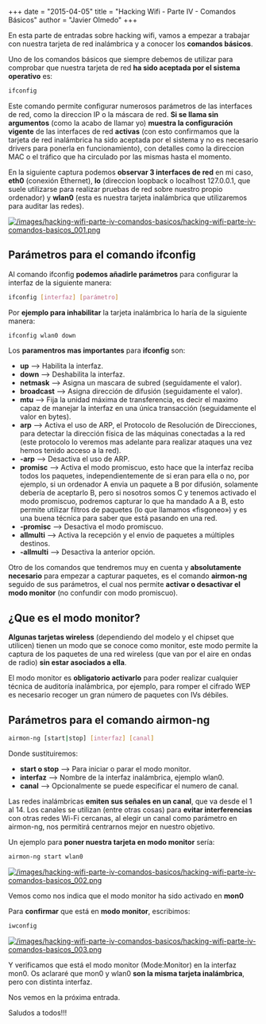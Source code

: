 +++
date = "2015-04-05"
title = "Hacking Wifi - Parte IV - Comandos Básicos"
author = "Javier Olmedo"
+++

En esta parte de entradas sobre hacking wifi, vamos a empezar a trabajar con nuestra tarjeta de red inalámbrica y a conocer los **comandos básicos**.

Uno de los comandos básicos que siempre debemos de utilizar para comprobar que nuestra tarjeta de red **ha sido aceptada por el sistema operativo** es:

```bash
ifconfig
```

Este comando permite configurar numerosos parámetros de las interfaces de red, como la direccion IP o la máscara de red. **Si se llama sin argumentos** (como la acabo de llamar yo) **muestra la configuración vigente** de las interfaces de red **activas** (con esto confirmamos que la tarjeta de red inalámbrica ha sido aceptada por el sistema y no es necesario drivers para ponerla en funcionamiento), con detalles como la direccion MAC o el tráfico que ha circulado por las mismas hasta el momento.

En la siguiente captura podemos **observar 3 interfaces de red** en mi caso, **eth0** (conexión Ethernet), **lo** (direccion loopback o localhost 127.0.0.1, que suele utilizarse para realizar pruebas de red sobre nuestro propio ordenador) y **wlan0** (esta es nuestra tarjeta inalámbrica que utilizaremos para auditar las redes).

[![/images/hacking-wifi-parte-iv-comandos-basicos/hacking-wifi-parte-iv-comandos-basicos_001.png](/images/hacking-wifi-parte-iv-comandos-basicos/hacking-wifi-parte-iv-comandos-basicos_001.png)](/images/hacking-wifi-parte-iv-comandos-basicos/hacking-wifi-parte-iv-comandos-basicos_001.png)

## Parámetros para el comando ifconfig

Al comando ifconfig **podemos añadirle parámetros** para configurar la interfaz de la siguiente manera:

```bash
ifconfig [interfaz] [parámetro]
```

Por **ejemplo para inhabilitar** la tarjeta inalámbrica lo haría de la siguiente manera:

```bash
ifconfig wlan0 down
```

Los **paramentros mas importantes** para **ifconfig** son:

- **up** –> Habilita la interfaz.
- **down** –> Deshabilita la interfaz.
- **netmask** –> Asigna un mascara de subred (seguidamente el valor).
- **broadcast** –> Asigna dirección de difusión (seguidamente el valor).
- **mtu** –> Fija la unidad máxima de transferencia, es decir el maximo capaz de manejar la interfaz en una única transacción (seguidamente el valor en bytes).
- **arp** –> Activa el uso de ARP, el Protocolo de Resolución de Direcciones, para detectar la dirección física de las máquinas conectadas a la red (este protocolo lo veremos mas adelante para realizar ataques una vez hemos tenido acceso a la red).
- **-arp** –> Desactiva el uso de ARP.
- **promisc** –> Activa el modo promiscuo, esto hace que la interfaz reciba todos los paquetes, independientemente de si eran para ella o no, por ejemplo, si un ordenador A envia un paquete a B por difusión, solamente debería de aceptarlo B, pero si nosotros somos C y tenemos activado el modo promiscuo, podremos capturar lo que ha mandado A a B, esto permite utilizar filtros de paquetes (lo que llamamos «fisgoneo») y es una buena técnica para saber que está pasando en una red.
- **-promisc** –> Desactiva el modo promiscuo.
- **allmulti** –> Activa la recepción y el envio de paquetes a múltiples destinos.
- **-allmulti** –> Desactiva la anterior opción.

Otro de los comandos que tendremos muy en cuenta y **absolutamente necesario** para empezar a capturar paquetes, es el comando **airmon-ng** seguido de sus parámetros, el cual nos permite **activar o desactivar el modo monitor** (no confundir con modo promiscuo).

## ¿Que es el modo monitor?

**Algunas tarjetas wireless** (dependiendo del modelo y el chipset que utilicen) tienen un modo que se conoce como monitor, este modo permite la captura de los paquetes de una red wireless (que van por el aire en ondas de radio) **sin estar asociados a ella**.

El modo monitor es **obligatorio activarlo** para poder realizar cualquier técnica de auditoría inalámbrica, por ejemplo, para romper el cifrado WEP es necesario recoger un gran número de paquetes con IVs débiles.

## Parámetros para el comando airmon-ng

```bash
airmon-ng [start|stop] [interfaz] [canal]
```

Donde sustituiremos:

- **start o stop** –> Para iniciar o parar el modo monitor.
- **interfaz** –> Nombre de la interfaz inalámbrica, ejemplo wlan0.
- **canal** –> Opcionalmente se puede especificar el numero de canal.

Las redes inalámbricas **emiten sus señales en un canal**, que va desde el 1 al 14. Los canales se utilizan (entre otras cosas) para **evitar interferencias** con otras redes Wi-Fi cercanas, al elegir un canal como parámetro en airmon-ng, nos permitirá centrarnos mejor en nuestro objetivo.

Un ejemplo para **poner nuestra tarjeta en modo monitor** sería:

```bash
airmon-ng start wlan0
```

[![/images/hacking-wifi-parte-iv-comandos-basicos/hacking-wifi-parte-iv-comandos-basicos_002.png](/images/hacking-wifi-parte-iv-comandos-basicos/hacking-wifi-parte-iv-comandos-basicos_002.png)](/images/hacking-wifi-parte-iv-comandos-basicos/hacking-wifi-parte-iv-comandos-basicos_002.png)

Vemos como nos indica que el modo monitor ha sido activado en **mon0**

Para **confirmar** que está en **modo monitor**, escribimos:

```bash
iwconfig
```

[![/images/hacking-wifi-parte-iv-comandos-basicos/hacking-wifi-parte-iv-comandos-basicos_003.png](/images/hacking-wifi-parte-iv-comandos-basicos/hacking-wifi-parte-iv-comandos-basicos_003.png)](/images/hacking-wifi-parte-iv-comandos-basicos/hacking-wifi-parte-iv-comandos-basicos_003.png)

Y verificamos que está el modo monitor (Mode:Monitor) en la interfaz mon0. Os aclararé que mon0 y wlan0 **son la misma tarjeta inalámbrica**, pero con distinta interfaz.

Nos vemos en la próxima entrada.

Saludos a todos!!!